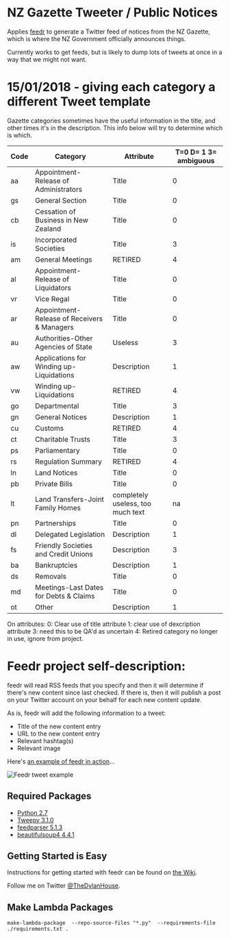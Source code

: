 # NZ Gazette Tweeter / Public Notices

Applies [feedr](https://github.com/housed/feedr) to generate a Twitter feed of notices from the NZ Gazette, which is where the NZ Government officially announces things.

Currently works to get feeds, but is likely to dump lots of tweets at once in a way that we might not want.

# 15/01/2018 - giving each category a different Tweet template
Gazette categories sometimes have the useful information in the title, and other times it's in the description. This info below will try to determine which is which. 

| Code   | Category   | Attribute | T=0 D= 1 3= ambiguous|
|-------|-------------|---------------------|------|
|aa| Appointment-Release of Administrators| Title | 0 |
|gs |General Section| Title| 0|
|cb |Cessation of Business in New Zealand| Title|0|
|is |Incorporated Societies| Title| 3
|am |General Meetings| RETIRED | 4|
|al |Appointment-Release of Liquidators| Title |0 |
|vr |Vice Regal| Title| 0|
|ar |Appointment-Release of Receivers & Managers| Title| 0|
|au |Authorities-Other Agencies of State| Useless| 3|
|aw |Applications for Winding up-Liquidations| Description|1 |
|vw |Winding up-Liquidations| RETIRED| 4|
|go |Departmental| Title| 3|
|gn |General Notices| Description| 1|
|cu |Customs| RETIRED| 4|
|ct |Charitable Trusts| Title | 3 | Note that this is a tricky one, but too much info is in desc to be useful. 
|ps |Parliamentary| Title| 0|
|rs |Regulation Summary| RETIRED| 4|
|ln |Land Notices| Title| 0|
|pb |Private Bills| Title| 0|
|lt |Land Transfers-Joint Family Homes| completely useless, too much text| na|
|pn |Partnerships| Title| 0|
|dl |Delegated Legislation| Description| 1|
|fs |Friendly Societies and Credit Unions| Description|3| Note: this is not consistent
|ba |Bankruptcies| Description| 1|
|ds |Removals| Title| 0|
|md |Meetings-Last Dates for Debts & Claims| Title| 0|
|ot |Other| Description| 1|

On attributes:
0: Clear use of title attribute
1: clear use of dexcription attribute
3: need this to be QA'd as uncertain
4: Retired category no longer in use, ignore from project. 

# Feedr project self-description:

feedr will read RSS feeds that you specify and then it will determine if there's new content since last checked. If there is, then it will publish a post on your Twitter account on your behalf for each new content update.

As is, feedr will add the following information to a tweet:
* Title of the new content entry
* URL to the new content entry
* Relevant hashtag(s)
* Relevant image

Here's [an example of feedr in action](https://twitter.com/ValveTime/status/552918907053674496)...

![Feedr tweet example](https://raw.githubusercontent.com/housed/feedr/master/doc/img/example_tweet.png)

## Required Packages ##

* [Python 2.7](https://www.python.org/downloads/)
* [Tweepy 3.1.0](http://www.tweepy.org/)
* [feedparser 5.1.3](https://pypi.python.org/pypi/feedparser)
* [beautifulsoup4 4.4.1](http://www.crummy.com/software/BeautifulSoup/)

## Getting Started is Easy ##

Instructions for getting started with feedr can be found on [the Wiki](https://www.github.com/housed/feedr/wiki/Getting-Started-with-feedr).

Follow me on Twitter [@TheDylanHouse](https://www.twitter.com/TheDylanHouse).


## Make Lambda Packages
```
make-lambda-package  --repo-source-files "*.py"  --requirements-file ./requirements.txt .
```
